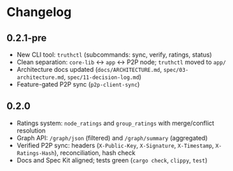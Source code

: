 # Changelog

## 0.2.1-pre
- New CLI tool: `truthctl` (subcommands: sync, verify, ratings, status)
- Clean separation: `core-lib` ↔ `app` ↔ P2P node; `truthctl` moved to `app/`
- Architecture docs updated (`docs/ARCHITECTURE.md`, `spec/03-architecture.md`, `spec/11-decision-log.md`)
- Feature-gated P2P sync (`p2p-client-sync`)

## 0.2.0
- Ratings system: `node_ratings` and `group_ratings` with merge/conflict resolution
- Graph API: `/graph/json` (filtered) and `/graph/summary` (aggregated)
- Verified P2P sync: headers (`X-Public-Key`, `X-Signature`, `X-Timestamp`, `X-Ratings-Hash`), reconciliation, hash check
- Docs and Spec Kit aligned; tests green (`cargo check`, `clippy`, `test`)
